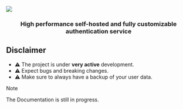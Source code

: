 <img src="assets/ezauth_banner.png" />

<h3 align="center">High performance self-hosted and fully customizable authentication service</h3>

## Disclaimer

- ⚠️ The project is under **very active** development.
- ⚠️ Expect bugs and breaking changes.
- ⚠️ Make sure to always have a backup of your user data.

> [!NOTE]
> The Documentation is still in progress.